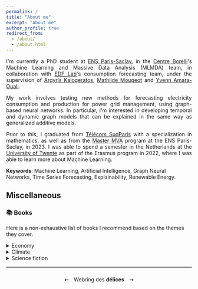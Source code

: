 ```yaml
---
permalink: /
title: "About me"
excerpt: "About me"
author_profile: true
redirect_from: 
  - /about/
  - /about.html
---
```


<div style="text-align: justify"> 
  I'm currently a PhD student at <a href="https://ens-paris-saclay.fr/">ENS Paris-Saclay</a>, in the <a href="https://centreborelli.ens-paris-saclay.fr/fr">Centre Borelli</a>'s Machine Learning and Massive Data Analysis (MLMDA) team, in collaboration with <a href="https://www.edf.fr/groupe-edf/inventer-l-avenir-de-l-energie/r-d-un-savoir-faire-mondial">EDF Lab</a>'s consumption forecasting team, under the supervision of <a href="https://scholar.google.com/citations?hl=en&user=oEcLSFEAAAAJ">Argyris Kalogeratos</a>, <a href="https://scholar.google.com/citations?hl=en&user=j2cJzNAAAAAJ">Mathilde Mougeot</a> and <a href="https://scholar.google.com/citations?user=7UtFnUcAAAAJ&hl=en">Yvenn Amara-Ouali</a>.

  My work involves testing new methods for forecasting electricity consumption and production for power grid management, using graph-based neural networks. In particular, I'm interested in developing temporal and dynamic graph models that can be explained in the same way as generalized additive models.

  Prior to this, I graduated from <a href="https://www.telecom-sudparis.eu/">Télécom SudParis</a> with a specialization in mathematics, as well as from the <a href="https://www.master-mva.com/">Master MVA</a> program at the ENS Paris-Saclay, in 2023. I was able to spend a semester in the Netherlands at the <a href="https://www.utwente.nl/en/">University of Twente</a> as part of the Erasmus program in 2022, where I was able to learn more about Machine Learning.
</div>

**Keywords**: Machine Learning, Artificial Intelligence, Graph Neural Networks, Time Series Forecasting, Explainability, Renewable Energy.

## Miscellaneous

### :books: Books

Here is a non-exhaustive list of books I recommend based on the themes they cover. 

  <details>
    <summary>Economy</summary>
    
    * Donella Meadows, Dennis Meadows, Jørgen Randers, and William Behrens III. **The Limits to Growth: a Report for the Club of Rome's Project on the Predicament of Mankind**. New York: Universe Books, 1972.
    
    * The Shift Project. **Climat, crises: Le plan de transformation de l'économie française**. Odile Jacob, 2022.
  
    * Timothée Parrique. **Ralentir ou périr: L'économie de la décroissance**. Seuil, 2023.
  </details> 
  
  <details>
    <summary>Climate</summary>
    
    * Inès Léraud, Pierre van Hove. **Algues vertes, l'histoire interdite**. Delcourt, 2019.
  
    * Jean-Marc Jancovici, Christophe Blain. **Le Monde sans fin**. Dargaud, 2021.
  
    * Anne Bres, Claire Marc, Bonpote. **Tout comprendre (ou presque) sur le climat**. CNRS Éditions, 2022.
  </details>
  
  <details>
    <summary>Science fiction</summary>
    
    * René Barjavel, Christian de Metter. **La nuit des temps**. Phileas, 2021.
  </details>
  
<hr style="border: none; border-top: 2px solid #ccc;"><footer style="text-align: center; padding: 10px 0; width: 100%; position: relative; bottom: 0; left: 0;">
  <a href="https://henri-saudubray.fr/" style="color: #000; text-decoration: none; margin: 0 10px;">    ⇜
  </a>
  Webring des <b>délices</b>
    <a href="https://valeran-maytie.fr/" style="color: #000; text-decoration: none; margin: 0 10px;">
    ⇝
  </a>
</footer>
